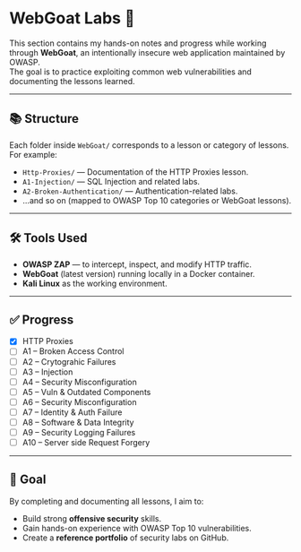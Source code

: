 # WebGoat Labs 🐐

This section contains my hands-on notes and progress while working through **WebGoat**, an intentionally insecure web application maintained by OWASP.  
The goal is to practice exploiting common web vulnerabilities and documenting the lessons learned.

---

## 📚 Structure
Each folder inside `WebGoat/` corresponds to a lesson or category of lessons.  
For example:
- `Http-Proxies/` — Documentation of the HTTP Proxies lesson.
- `A1-Injection/` — SQL Injection and related labs.
- `A2-Broken-Authentication/` — Authentication-related labs.
- …and so on (mapped to OWASP Top 10 categories or WebGoat lessons).

---

## 🛠️ Tools Used
- **OWASP ZAP** — to intercept, inspect, and modify HTTP traffic.  
- **WebGoat** (latest version) running locally in a Docker container.  
- **Kali Linux** as the working environment.  

---

## ✅ Progress
- [x] HTTP Proxies  
- [ ] A1 – Broken Access Control  
- [ ] A2 – Crytograhic Failures  
- [ ] A3 – Injection  
- [ ] A4 – Security Misconfiguration
- [ ] A5 – Vuln & Outdated Components
- [ ] A6 – Security Misconfiguration  
- [ ] A7 – Identity & Auth Failure
- [ ] A8 – Software & Data Integrity
- [ ] A9 – Security Logging Failures
- [ ] A10 – Server side Request Forgery

---

## 🎯 Goal
By completing and documenting all lessons, I aim to:
- Build strong **offensive security** skills.  
- Gain hands-on experience with OWASP Top 10 vulnerabilities.  
- Create a **reference portfolio** of security labs on GitHub.  
